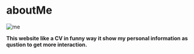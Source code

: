 # aboutMe

![me](https://www.themarketingsage.com/wp-content/uploads/2015/08/about-me-leon-severan-we-buy-houses.jpg)

**This website like a CV in funny way it show my personal information as qustion to get more interaction.** 